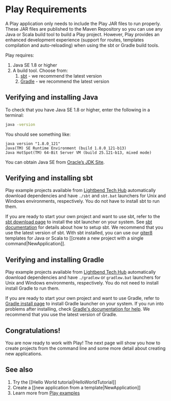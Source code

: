 <!--- Copyright (C) 2009-2018 Lightbend Inc. <https://www.lightbend.com> -->

# Play Requirements

A Play application only needs to include the Play JAR files to run properly. These JAR files are published to the Maven Repository so you can use any Java or Scala build tool to build a Play project. However, Play provides an enhanced development experience (support for routes, templates compilation and auto-reloading) when using the sbt or Gradle build tools.

Play requires:

1. Java SE 1.8 or higher
1. A build tool. Choose from:
    1. [sbt](#Verifying-and-installing-sbt) - we recommend the latest version
    1. [Gradle](#Verifying-and-installing-Gradle) - we recommend the latest version

## Verifying and installing Java

To check that you have Java SE 1.8 or higher, enter the following in a terminal:

```bash
java -version
```

You should see something like:

```
java version "1.8.0_121"
Java(TM) SE Runtime Environment (build 1.8.0_121-b13)
Java HotSpot(TM) 64-Bit Server VM (build 25.121-b13, mixed mode)
```

You can obtain Java SE from [Oracle’s JDK Site](https://www.oracle.com/technetwork/java/javase/downloads/index.html). 

## Verifying and installing sbt

Play example projects available from [Lightbend Tech Hub](https://developer.lightbend.com/start/?group=play) automatically download dependencies and have `./sbt` and `sbt.bat` launchers for Unix and Windows environments, respectively. You do not have to install sbt to run them.

If you are ready to start your own project and want to use sbt, refer to the [sbt download page](https://www.scala-sbt.org/download.html) to install the sbt launcher on your system. See [sbt documentation](http://www.scala-sbt.org/release/docs/Setup-Notes.html) for details about how to setup sbt. We recommend that you use the latest version of sbt. With sbt installed, you can use our [giter8](http://www.foundweekends.org/giter8/) templates for Java or Scala to [[create a new project with a single command|NewApplication]].

## Verifying and installing Gradle

Play example projects available from [Lightbend Tech Hub](https://developer.lightbend.com/start/?group=play) automatically download dependencies and have `./gradlew` or `gradlew.bat` launchers for Unix and Windows environments, respectively. You do not need to install install Gradle to run them.

If you are ready to start your own project and want to use Gradle, refer to [Gradle install page](https://gradle.org/install/) to install Gradle launcher on your system. If you run into problems after installing, check [Gradle's documentation for help](https://docs.gradle.org/4.6/userguide/troubleshooting.html#sec:troubleshooting_installation). We recommend that you use the latest version of Gradle.

## Congratulations!

You are now ready to work with Play!  The next page will show you how to create projects from the command line and some more detail about creating new applications.

## See also

1. Try the [[Hello World tutorial|HelloWorldTutorial]]
1. Create a [[new application from a template|NewApplication]]
1. Learn more from [Play examples](https://developer.lightbend.com/start/?group=play)